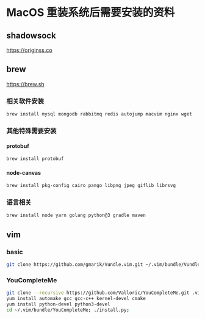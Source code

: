 # MacOS 重装系统后需要安装的资料
## shadowsock
https://originss.co

## brew
https://brew.sh

### 相关软件安装
```bash
brew install mysql mongodb rabbitmq redis autojump macvim nginx wget
```
### 其他特殊需要安装
#### protobuf
```bash
brew install protobuf
```
#### node-canvas
```bash
brew install pkg-config cairo pango libpng jpeg giflib librsvg
```
### 语言相关
```bash
brew install node yarn golang python@3 gradle maven
```

## vim
### basic
```bash
git clone https://github.com/gmarik/Vundle.vim.git ~/.vim/bundle/Vundle.vim;
```
### YouCompleteMe
```bash
git clone --recursive https://github.com/Valloric/YouCompleteMe.git .vim/bundle/YouCompleteMe
yum install automake gcc gcc-c++ kernel-devel cmake
yum install python-devel python3-devel
cd ~/.vim/bundle/YouCompleteMe; ./install.py;
```
